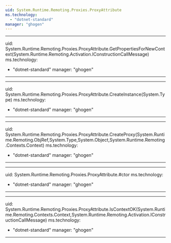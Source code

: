 ```yaml
---
uid: System.Runtime.Remoting.Proxies.ProxyAttribute
ms.technology: 
  - "dotnet-standard"
manager: "ghogen"
---
```


---
uid: System.Runtime.Remoting.Proxies.ProxyAttribute.GetPropertiesForNewContext(System.Runtime.Remoting.Activation.IConstructionCallMessage)
ms.technology: 
  - "dotnet-standard"
manager: "ghogen"
---

---
uid: System.Runtime.Remoting.Proxies.ProxyAttribute.CreateInstance(System.Type)
ms.technology: 
  - "dotnet-standard"
manager: "ghogen"
---

---
uid: System.Runtime.Remoting.Proxies.ProxyAttribute.CreateProxy(System.Runtime.Remoting.ObjRef,System.Type,System.Object,System.Runtime.Remoting.Contexts.Context)
ms.technology: 
  - "dotnet-standard"
manager: "ghogen"
---

---
uid: System.Runtime.Remoting.Proxies.ProxyAttribute.#ctor
ms.technology: 
  - "dotnet-standard"
manager: "ghogen"
---

---
uid: System.Runtime.Remoting.Proxies.ProxyAttribute.IsContextOK(System.Runtime.Remoting.Contexts.Context,System.Runtime.Remoting.Activation.IConstructionCallMessage)
ms.technology: 
  - "dotnet-standard"
manager: "ghogen"
---
